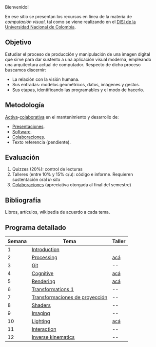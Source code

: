 Bienvenido!

En ese sitio se presentan los recursos en línea de la materia de _computación visual_, tal como se viene realizando
en el [DISI de la Universidad Nacional de Colombia](http://www.ingenieria.unal.edu.co/dependencias/departamentos/departamento-de-ingenieria-de-sistemas-e-industrial).

## Objetivo

Estudiar el proceso de producción y manipulación de una imagen digital que sirve para dar sustento a una aplicación visual moderna, empleando una arquitectura actual de computador. Respecto de dicho proceso buscamos discernir:

* La relación con la visión humana.
* Sus entradas: modelos geométricos, datos, imágenes y gestos.
* Sus etapas, identificando las programables y el modo de hacerlo.

## Metodología

[Activa](https://en.wikipedia.org/wiki/Active_learning)-[colaborativa](https://github.com/VisualComputing/Introduction) en el mantenimiento y desarrollo de:

* [Presentaciones](https://github.com/orgs/VisualComputing/teams/presentations/repositories).
* [Software](https://github.com/remixlab/proscene).
* [Colaboraciones](collaborations.md).
* Texto referencia (pendiente).

## Evaluación

1. Quizzes (20%): control de lecturas
2. Talleres (entre 10% y 15% c/u): código e informe. Requieren sustentación oral _in situ_
3. [Colaboraciones](collaborations.md) (apreciativa otorgada al final del semestre)

<!---  
Observaciones:

* Los quizzes se evaluan cuantitativamente.
* Los talleres, cualitativamente como _completados_.
* Un taller se completa mediante sustentación oral _in situ_.
--->

## Bibliografía

Libros, artículos, wikipedia de acuerdo a cada tema.

## Programa detallado

| Semana | Tema                                                                    | Taller                                                       |
|--------|-------------------------------------------------------------------------|--------------------------------------------------------------|
| 1      | [Introduction](https://github.com/VisualComputing/Introduction)         |                                                              |
| 2      | [Processing](https://processing.org/)                                   | [acá](https://github.com/VisualComputing/soft-imaging_ws)    |
| 3      | [Git](https://github.com/VisualComputing/git)                           | --                                                           |
| 4      | [Cognitive](https://github.com/VisualComputing/Cognitive)               | [acá](https://github.com/VisualComputing/Illusions_ws)       |
| 5      | [Rendering](https://github.com/VisualComputing/Rendering)               | [acá](https://github.com/VisualComputing/Raster_ws)          |
| 6      | [Transformations 1](https://github.com/VisualComputing/Transformations) | --                                                           |
| 7      | [Transformaciones de proyección](http://visualcomputing.github.io/Transformations/#/7) | --                                            |
| 8      | [Shaders](https://github.com/VisualComputing/Shaders)                   | --                                                           |
| 9      | [Imaging](https://github.com/VisualComputing/Shaders)                   | --                                                           |
| 10     | [Lighting](https://github.com/VisualComputing/Shaders)                  | [acá](https://github.com/VisualComputing/shaders_ws)         |
| 11     | [Interaction](https://github.com/VisualComputing/Interaction)           | --                                                           |
| 12     | [Inverse kinematics](https://github.com/VisualComputing/IK)             | --                                                           |
